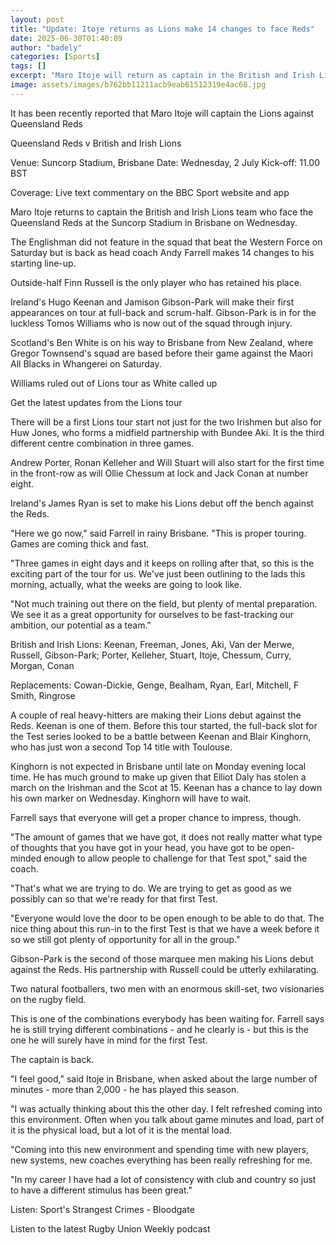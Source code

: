```yaml
---
layout: post
title: "Update: Itoje returns as Lions make 14 changes to face Reds"
date: 2025-06-30T01:40:09
author: "badely"
categories: [Sports]
tags: []
excerpt: "Maro Itoje will return as captain in the British and Irish Lions team to face the Queensland Reds at the Suncorp Stadium in Brisbane on Wednesday."
image: assets/images/b762bb11211acb9eab61512319e4ac68.jpg
---
```


It has been recently reported that Maro Itoje will captain the Lions against Queensland Reds

Queensland Reds v British and Irish Lions 

Venue: Suncorp Stadium, Brisbane Date: Wednesday, 2 July Kick-off: 11.00 BST

Coverage: Live text commentary on the BBC Sport website and app

Maro Itoje returns to captain the British and Irish Lions team who face the Queensland Reds at the Suncorp Stadium in Brisbane on Wednesday.

The Englishman did not feature in the squad that beat the Western Force on Saturday but is back as head coach Andy Farrell makes 14 changes to his starting line-up. 

Outside-half Finn Russell is the only player who has retained his place. 

Ireland's Hugo Keenan and Jamison Gibson-Park will make their first appearances on tour at full-back and scrum-half. Gibson-Park is in for the luckless Tomos Williams who is now out of the squad through injury.

Scotland's Ben White is on his way to Brisbane from New Zealand, where Gregor Townsend's squad are based before their game against the Maori All Blacks in Whangerei on Saturday.

Williams ruled out of Lions tour as White called up

Get the latest updates from the Lions tour

There will be a first Lions tour start not just for the two Irishmen but also for Huw Jones, who forms a midfield partnership with Bundee Aki. It is the third different centre combination in three games.

Andrew Porter, Ronan Kelleher and Will Stuart will also start for the first time in the front-row as will Ollie Chessum at lock and Jack Conan at number eight.

Ireland's James Ryan is set to make his Lions debut off the bench against the Reds.

"Here we go now," said Farrell in rainy Brisbane. "This is proper touring. Games are coming thick and fast. 

"Three games in eight days and it keeps on rolling after that, so this is the exciting part of the tour for us. We've just been outlining to the lads this morning, actually, what the weeks are going to look like. 

"Not much training out there on the field, but plenty of mental preparation. We see it as a great opportunity for ourselves to be fast-tracking our ambition, our potential as a team."

British and Irish Lions: Keenan, Freeman, Jones, Aki, Van der Merwe, Russell, Gibson-Park; Porter, Kelleher, Stuart, Itoje, Chessum, Curry, Morgan, Conan

Replacements: Cowan-Dickie, Genge, Bealham, Ryan, Earl, Mitchell, F Smith, Ringrose 

A couple of real heavy-hitters are making their Lions debut against the Reds. Keenan is one of them. Before this tour started, the full-back slot for the Test series looked to be a battle between Keenan and Blair Kinghorn, who has just won a second Top 14 title with Toulouse.

Kinghorn is not expected in Brisbane until late on Monday evening local time. He has much ground to make up given that Elliot Daly has stolen a march on the Irishman and the Scot at 15. Keenan has a chance to lay down his own marker on Wednesday. Kinghorn will have to wait.

Farrell says that everyone will get a proper chance to impress, though. 

"The amount of games that we have got, it does not really matter what type of thoughts that you have got in your head, you have got to be open-minded enough to allow people to challenge for that Test spot," said the coach. 

"That's what we are trying to do. We are trying to get as good as we possibly can so that we're ready for that first Test. 

"Everyone would love the door to be open enough to be able to do that. The nice thing about this run-in to the first Test is that we have a week before it so we still got plenty of opportunity for all in the group."

Gibson-Park is the second of those marquee men making his Lions debut against the Reds. His partnership with Russell could be utterly exhilarating.

Two natural footballers, two men with an enormous skill-set, two visionaries on the rugby field. 

This is one of the combinations everybody has been waiting for. Farrell says he is still trying different combinations - and he clearly is -  but this is the one he will surely have in mind for the first Test.

The captain is back. 

"I feel good," said Itoje in Brisbane, when asked about the large number of minutes  - more than 2,000 - he has played this season.

 "I was actually thinking about this the other day. I felt refreshed coming into this environment. Often when you talk about game minutes and load, part of it is the physical load, but a lot of it is the mental load. 

"Coming into this new environment and spending time with new players, new systems, new coaches everything has been really refreshing for me.

"In my career I have had a lot of consistency with club and country so just to have a different stimulus has been great."

Listen: Sport's Strangest Crimes - Bloodgate

Listen to the latest Rugby Union Weekly podcast


